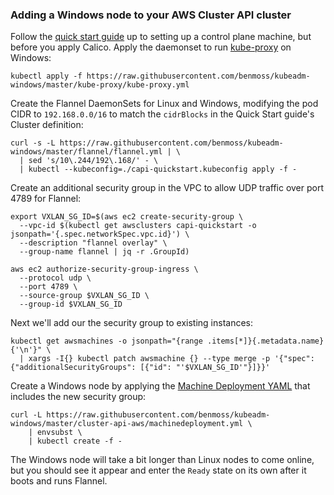 ### Adding a Windows node to your AWS Cluster API cluster

Follow the [quick start guide](https://cluster-api.sigs.k8s.io/user/quick-start.html) up to setting up a control plane machine, but before you apply Calico.
Apply the daemonset to run [kube-proxy](../kube-proxy/kube-proxy.yml) on Windows:
```
kubectl apply -f https://raw.githubusercontent.com/benmoss/kubeadm-windows/master/kube-proxy/kube-proxy.yml
``` 
 
Create the Flannel DaemonSets for Linux and Windows, modifying the pod CIDR to `192.168.0.0/16` to match the `cidrBlocks` in the Quick Start guide's Cluster definition:
```
curl -s -L https://raw.githubusercontent.com/benmoss/kubeadm-windows/master/flannel/flannel.yml | \
  | sed 's/10\.244/192\.168/' - \
  | kubectl --kubeconfig=./capi-quickstart.kubeconfig apply -f -
```

Create an additional security group in the VPC to allow UDP traffic over port 4789 for Flannel:

```
export VXLAN_SG_ID=$(aws ec2 create-security-group \
  --vpc-id $(kubectl get awsclusters capi-quickstart -o jsonpath='{.spec.networkSpec.vpc.id}') \
  --description "flannel overlay" \
  --group-name flannel | jq -r .GroupId)

aws ec2 authorize-security-group-ingress \
  --protocol udp \
  --port 4789 \
  --source-group $VXLAN_SG_ID \
  --group-id $VXLAN_SG_ID
```

Next we'll add our the security group to existing instances:

```
kubectl get awsmachines -o jsonpath="{range .items[*]}{.metadata.name}{'\n'}" \
  | xargs -I{} kubectl patch awsmachine {} --type merge -p '{"spec": {"additionalSecurityGroups": [{"id": "'$VXLAN_SG_ID'"}]}}'
```

Create a Windows node by applying the [Machine Deployment YAML](./machinedeployment.yml) that includes the new security group:
```
curl -L https://raw.githubusercontent.com/benmoss/kubeadm-windows/master/cluster-api-aws/machinedeployment.yml \
    | envsubst \
    | kubectl create -f -  
``` 

The Windows node will take a bit longer than Linux nodes to come online, but you should see it appear and enter the `Ready` state on its own after it boots and runs Flannel.
